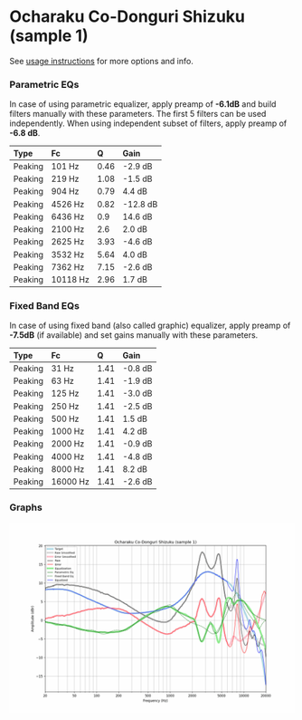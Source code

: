 # Ocharaku Co-Donguri Shizuku (sample 1)
See [usage instructions](https://github.com/jaakkopasanen/AutoEq#usage) for more options and info.

### Parametric EQs
In case of using parametric equalizer, apply preamp of **-6.1dB** and build filters manually
with these parameters. The first 5 filters can be used independently.
When using independent subset of filters, apply preamp of **-6.8 dB**.

| Type    | Fc       |    Q | Gain     |
|:--------|:---------|:-----|:---------|
| Peaking | 101 Hz   | 0.46 | -2.9 dB  |
| Peaking | 219 Hz   | 1.08 | -1.5 dB  |
| Peaking | 904 Hz   | 0.79 | 4.4 dB   |
| Peaking | 4526 Hz  | 0.82 | -12.8 dB |
| Peaking | 6436 Hz  | 0.9  | 14.6 dB  |
| Peaking | 2100 Hz  | 2.6  | 2.0 dB   |
| Peaking | 2625 Hz  | 3.93 | -4.6 dB  |
| Peaking | 3532 Hz  | 5.64 | 4.0 dB   |
| Peaking | 7362 Hz  | 7.15 | -2.6 dB  |
| Peaking | 10118 Hz | 2.96 | 1.7 dB   |

### Fixed Band EQs
In case of using fixed band (also called graphic) equalizer, apply preamp of **-7.5dB**
(if available) and set gains manually with these parameters.

| Type    | Fc       |    Q | Gain    |
|:--------|:---------|:-----|:--------|
| Peaking | 31 Hz    | 1.41 | -0.8 dB |
| Peaking | 63 Hz    | 1.41 | -1.9 dB |
| Peaking | 125 Hz   | 1.41 | -3.0 dB |
| Peaking | 250 Hz   | 1.41 | -2.5 dB |
| Peaking | 500 Hz   | 1.41 | 1.5 dB  |
| Peaking | 1000 Hz  | 1.41 | 4.2 dB  |
| Peaking | 2000 Hz  | 1.41 | -0.9 dB |
| Peaking | 4000 Hz  | 1.41 | -4.8 dB |
| Peaking | 8000 Hz  | 1.41 | 8.2 dB  |
| Peaking | 16000 Hz | 1.41 | -2.6 dB |

### Graphs
![](./Ocharaku%20Co-Donguri%20Shizuku%20(sample%201).png)